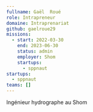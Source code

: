 ```yaml
---
fullname: Gaël  Roué
role: Intrapreneur
domaine: Intraprenariat
github: gaelroue29
missions:
  - start: 2022-03-30
    end: 2023-06-30
    status: admin
    employer: Shom
    startups:
      - sppnaut
startups:
  - sppnaut
teams: []
---
```

Ingénieur hydrographe au Shom